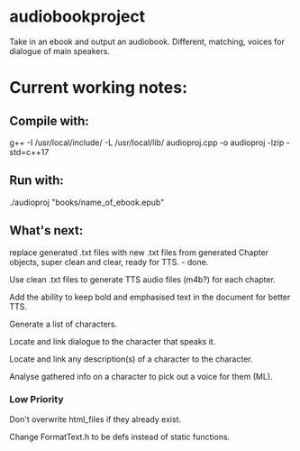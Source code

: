 # audiobookproject
Take in an ebook and output an audiobook. Different, matching, voices for dialogue of main speakers.

# Current working notes:

## Compile with:
g++ -I /usr/local/include/ -L /usr/local/lib/ audioproj.cpp -o audioproj -lzip -std=c++17

## Run with:
./audioproj "books/name_of_ebook.epub"

## What's next:
replace generated .txt files with new .txt files from generated Chapter objects, super clean and clear, ready for TTS. - done.

Use clean .txt files to generate TTS audio files (m4b?) for each chapter.

Add the ability to keep bold and emphasised text in the document for better TTS.

Generate a list of characters.

Locate and link dialogue to the character that speaks it.

Locate and link any description(s) of a character to the character.

Analyse gathered info on a character to pick out a voice for them (ML).

### Low Priority

Don't overwrite html_files if they already exist.

Change FormatText.h to be defs instead of static functions.
